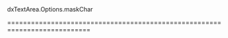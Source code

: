 <!--id-->dxTextArea.Options.maskChar<!--/id-->
<!--merge--><!--/merge-->
<!--hidden--><!--/hidden-->
===========================================================================

